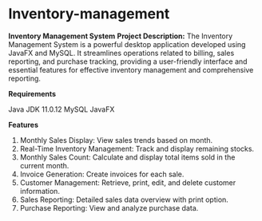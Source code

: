 # Inventory-management

**Inventory Management System**
**Project Description:**
The Inventory Management System is a powerful desktop application developed using JavaFX and MySQL. It streamlines operations related to billing, sales reporting, and purchase tracking, providing a user-friendly interface and essential features for effective inventory management and comprehensive reporting.

**Requirements**

Java JDK 11.0.12
MySQL
JavaFX


**Features**
1. Monthly Sales Display: View sales trends based on month.
2. Real-Time Inventory Management: Track and display remaining stocks.
3. Monthly Sales Count: Calculate and display total items sold in the current month.
4. Invoice Generation: Create invoices for each sale.
5. Customer Management: Retrieve, print, edit, and delete customer information.
6. Sales Reporting: Detailed sales data overview with print option.
7. Purchase Reporting: View and analyze purchase data.
